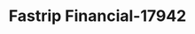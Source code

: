 ---
f_zip-code: 93215
f_state-code: CA
title: Fastrip Financial-17942
f_phone: 661-725-6640
f_city-only: Delano
f_address: 1123 Cecil Ave Delano
f_location-unique-id: '17942'
slug: fastrip-financial-17942
updated-on: '2024-05-30T13:46:58.046Z'
created-on: '2024-05-30T13:36:59.803Z'
published-on: '2024-05-30T13:54:32.469Z'
f_city-state: cms/city/delano-ca.md
f_company: cms/company/fastrip-financial.md
f_state: cms/state/california.md
layout: '[payday-loan].html'
tags: payday-loan
---